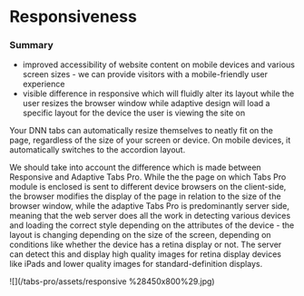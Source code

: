 # Responsiveness

### Summary

* improved accessibility of website content on mobile devices and various screen sizes - we can provide visitors with a mobile-friendly user experience
* visible difference in responsive which will fluidly alter its layout while the user resizes the browser window while adaptive design will load a specific layout for the device the user is viewing the site on

Your DNN tabs can automatically resize themselves to neatly fit on the page, regardless of the size of your screen or device. On mobile devices, it automatically switches to the accordion layout.

We should take into account the difference which is made between Responsive and Adaptive Tabs Pro. While the the page on which Tabs Pro module is enclosed is sent to different device browsers on the client-side, the browser modifies the display of the page in relation to the size of the browser window, while the adaptive Tabs Pro is predominantly server side, meaning that the web server does all the work in detecting various devices and loading the correct style depending on the attributes of the device - the layout is changing depending on the size of the screen, depending on conditions like whether the device has a retina display or not. The server can detect this and display high quality images for retina display devices like iPads and lower quality images for standard-definition displays.

![](/tabs-pro/assets/responsive %28450x800%29.jpg)

